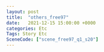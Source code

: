 ```yaml
---
layout: post
title:  "others_free97"
date:   2021-12-15 15:00:00 +0000
categories: Etc
Tags: Story Etc
SceneCode: ["scene_free97_q1_s20"]
---
```

